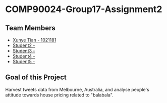 # COMP90024-Group17-Assignment2

## Team Members
* [Xunye Tian - 1021181](https://github.com/yeager20001118)
* [Student2 - ]()
* [Student3 - ]()
* [Student4 - ]()
* [Student5 - ]()

## Goal of this Project
Harvest tweets data from Melbourne, Australia, and analyse people's attitude towards house pricing related to "balabala".
